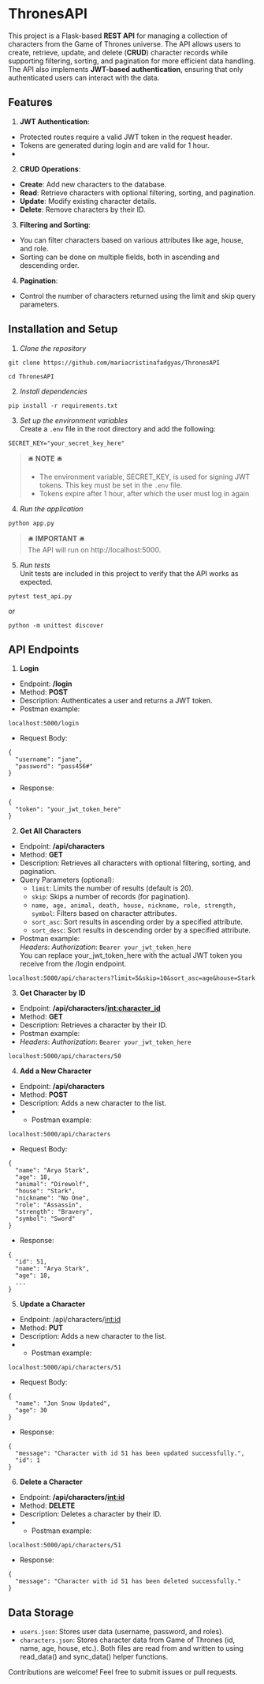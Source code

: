# ThronesAPI

This project is a Flask-based **REST API** for managing a collection of characters from the Game of Thrones universe. The API allows users to create, retrieve, update, and delete (**CRUD**) character records while supporting filtering, sorting, and pagination for more efficient data handling. The API also implements **JWT-based authentication**, ensuring that only authenticated users can interact with the data.

## Features
1. **JWT Authentication**:

- Protected routes require a valid JWT token in the request header.
- Tokens are generated during login and are valid for 1 hour.
- 
2. **CRUD Operations**:

- **Create**: Add new characters to the database.
- **Read**: Retrieve characters with optional filtering, sorting, and pagination.
- **Update**: Modify existing character details.
- **Delete**: Remove characters by their ID.

3. **Filtering and Sorting**: 

- You can filter characters based on various attributes like age, house, and role.
- Sorting can be done on multiple fields, both in ascending and descending order.

4. **Pagination**:

- Control the number of characters returned using the limit and skip query parameters.

## Installation and Setup
1. *Clone the repository*
```
git clone https://github.com/mariacristinafadgyas/ThronesAPI
```
```
cd ThronesAPI
```
2. *Install dependencies*
```
pip install -r requirements.txt
```
3. *Set up the environment variables* <br>
Create a `.env` file in the root directory and add the following:
```
SECRET_KEY="your_secret_key_here"
```
> 🛎️ **NOTE** 🛎️ <br>
> - The environment variable, SECRET_KEY, is used for signing JWT tokens. This key must be set in the `.env` file.<br>
> - Tokens expire after 1 hour, after which the user must log in again
4. *Run the application*
```
python app.py
```
> 🛎️ **IMPORTANT** 🛎️ <br>
> The API will run on http://localhost:5000.
5. *Run tests*  <br>
Unit tests are included in this project to verify that the API works as expected.
```
pytest test_api.py 
```
or 
```
python -m unittest discover
```

## API Endpoints
1. **Login**
- Endpoint: **/login**
- Method: **POST**
- Description: Authenticates a user and returns a JWT token.
- Postman example:
```
localhost:5000/login
```
- Request Body:
```
{
  "username": "jane",
  "password": "pass456#"
}
```
- Response: 
```
{
  "token": "your_jwt_token_here"
}
```
2. **Get All Characters**
- Endpoint: **/api/characters**
- Method: **GET**
- Description: Retrieves all characters with optional filtering, sorting, and pagination.
- Query Parameters (optional):
    - `limit`: Limits the number of results (default is 20).
    - `skip`: Skips a number of records (for pagination).
    - `name, age, animal, death, house, nickname, role, strength, symbol`: Filters based on character attributes. 
    - `sort_asc`: Sort results in ascending order by a specified attribute.
    - `sort_desc`: Sort results in descending order by a specified attribute.
- Postman example:<br>
*Headers*:
*Authorization*: `Bearer your_jwt_token_here`<br>
You can replace your_jwt_token_here with the actual JWT token you receive from the /login endpoint.
```
localhost:5000/api/characters?limit=5&skip=10&sort_asc=age&house=Stark
```
3. **Get Character by ID**
- Endpoint: **/api/characters/<int:character_id>**
- Method: **GET**
- Description: Retrieves a character by their ID.
- Postman example: 
- *Headers*:
*Authorization*: `Bearer your_jwt_token_here`<br>
```
localhost:5000/api/characters/50
```
4. **Add a New Character**
- Endpoint: **/api/characters**
- Method: **POST**
- Description: Adds a new character to the list.
- - Postman example:
```
localhost:5000/api/characters
```
- Request Body:
```
{
  "name": "Arya Stark",
  "age": 18,
  "animal": "Direwolf",
  "house": "Stark",
  "nickname": "No One",
  "role": "Assassin",
  "strength": "Bravery",
  "symbol": "Sword"
}
```
- Response: 
```
{
  "id": 51,
  "name": "Arya Stark",
  "age": 18,
  ...
}
```
5. **Update a Character**
- Endpoint: /api/characters/<int:id>
- Method: **PUT**
- Description: Adds a new character to the list.
- - Postman example:
```
localhost:5000/api/characters/51
```
- Request Body:
```
{
  "name": "Jon Snow Updated",
  "age": 30
}
```
- Response: 
```
{
  "message": "Character with id 51 has been updated successfully.",
  "id": 1
}
```
6. **Delete a Character**
- Endpoint: **/api/characters/<int:id>**
- Method: **DELETE**
- Description: Deletes a character by their ID.
- - Postman example:
```
localhost:5000/api/characters/51
```
- Response: 
```
{
  "message": "Character with id 51 has been deleted successfully."
}
```
## Data Storage
- `users.json`: Stores user data (username, password, and roles).
- `characters.json`: Stores character data from Game of Thrones (id, name, age, house, etc.).
Both files are read from and written to using read_data() and sync_data() helper functions.



Contributions are welcome! Feel free to submit issues or pull requests.